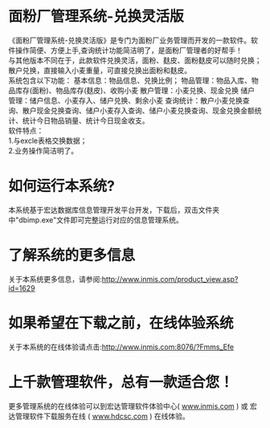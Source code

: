 # 面粉厂管理系统-兑换灵活版

《面粉厂管理系统-兑换灵活版》是专门为面粉厂业务管理而开发的一款软件。软件操作简便、方便上手,查询统计功能简洁明了，是面粉厂管理者的好帮手！   
与其他版本不同在于，此款软件兑换灵活，面粉、麸皮、面粉麸皮可以随时兑换；散户兑换，直接输入小麦重量，可直接兑换出面粉和麸皮。   
系统包含以下功能： 基本信息：物品信息、兑换比例； 物品管理：物品入库、物品库存(面粉)、物品库存(麸皮)、收购小麦 散户管理：小麦兑换、现金兑换 储户管理：储户信息、小麦存入、储户兑换、剩余小麦 查询统计：散户小麦兑换查询、散户现金兑换查询、储户小麦存入查询、储户小麦兑换查询、现金兑换金额统计、统计今日物品销量、统计今日现金收支。   
软件特点：   
1.与excle表格交换数据；  
2.业务操作简洁明了。

# 如何运行本系统?

本系统基于宏达数据库信息管理开发平台开发，下载后，双击文件夹中"dbimp.exe"文件即可完整运行对应的信息管理系统。

# 了解系统的更多信息

关于本系统更多信息，请参阅:http://www.inmis.com/product_view.asp?id=1629

# 如果希望在下载之前，在线体验系统

关于本系统的在线体验请点击:http://www.inmis.com:8076/?Fmms_Efe

# 上千款管理软件，总有一款适合您！

更多管理系统的在线体验可以到宏达管理软件体验中心( www.inmis.com ) 或 宏达管理软件下载服务在线 ( www.hdcsc.com ) 在线体验。

